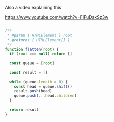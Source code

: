 Also a video explaining this 

https://www.youtube.com/watch?v=FIFuDaxSz3w


```js

/**
 * @param { HTMLElement } root
 * @returns { HTMLElement[] }
 */
function flatten(root) {
  if (root === null) return []
  
  const queue = [root]
  
  const result = []
  
  while (queue.length > 0) {
    const head = queue.shift()
    result.push(head)
    queue.push(...head.children)
  }
  
  return result
}
```
